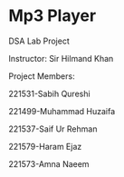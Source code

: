 # Mp3 Player
DSA Lab Project

Instructor: Sir Hilmand Khan

Project Members:

221531-Sabih Qureshi

221499-Muhammad Huzaifa

221537-Saif Ur Rehman

221579-Haram Ejaz

221573-Amna Naeem
